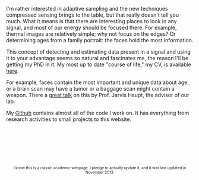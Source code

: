 
I'm rather interested in adaptive sampling and the new techniques compressed
sensing brings to the table, but that really doesn't tell you much. What it
means is that there are interesting places to look in any signal, and most of
our energy should be focused there. For example, thermal images are relatively
simple; why not focus on the edges? Or determining ages from a family portrait:
the faces hold the most information.

This concept of detecting and estimating data present in a signal and using it
to your advantage seems so natural and fascinates me, the reason I'll be
getting my PhD in it. My most up to date "course of life," my CV, is available [here][CV].

For example, faces contain the most important and unique data about age, or a
brain scan may have a tumor or a baggage scan might contain a weapon. There a
[great talk][talk] on this by Prof. Jarvis Haupt, the advisor of our lab.

My [Github][git] contains almost all of the code I work on. It has everything
from research activities to small projects to this website.

<br>
<br>
<br>
<br>
<br>
<br>
<div style="text-align: center"><font size="1">I know this is a classic academic webpage. I pledge to actually
update it, and it was last updated in November 2013.</font></div>


[talk]:http://nuit-blanche.blogspot.com/2013/08/sahd-compressive-saliency-sensing.html
[CV]:https://www.dropbox.com/s/9s4yvz6mjc7x41a/CV.pdf
[git]:https://github.com/scottsievert?tab=repositories
